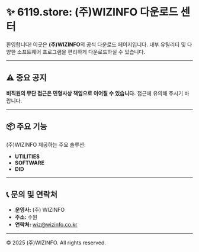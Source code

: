 # ✨ 6119.store: (주)WIZINFO 다운로드 센터

환영합니다! 이곳은 **(주)WIZINFO**의 공식 다운로드 페이지입니다. 내부 유틸리티 및 다양한 소프트웨어 프로그램을 편리하게 다운로드하실 수 있습니다.

---

## ⚠️ 중요 공지

**비직원의 무단 접근은 민형사상 책임으로 이어질 수 있습니다.** 접근에 유의해 주시기 바랍니다.

---

## 📦 주요 기능

(주)WIZINFO 제공하는 주요 솔루션:

* **UTILITIES**
* **SOFTWARE**
* **DID**

---

## 📞 문의 및 연락처

* **운영사:** (주) WIZINFO
* **주소:** 수원
* **연락처:** wiz@wizinfo.co.kr

---

© 2025 (주)WIZINFO. All rights reserved.
```
